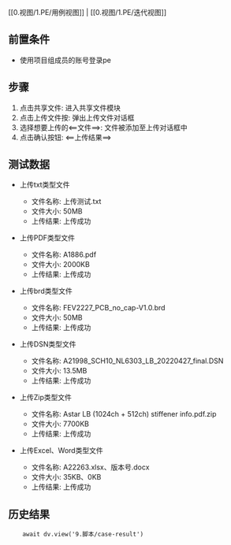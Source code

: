 [[0.视图/1.PE/用例视图]] | [[0.视图/1.PE/迭代视图]]

## 前置条件

- 使用项目组成员的账号登录pe

## 步骤

1. 点击共享文件: 进入共享文件模块
2. 点击上传文件按: 弹出上传文件对话框
3. 选择想要上传的<==文件==>: 文件被添加至上传对话框中
4. 点击确认按钮: <==上传结果==>

## 测试数据

- 上传txt类型文件
	- 文件名称: 上传测试.txt
	- 文件大小: 50MB
	- 上传结果: 上传成功

- 上传PDF类型文件
	- 文件名称: A1886.pdf
	- 文件大小: 2000KB
	- 上传结果: 上传成功

- 上传brd类型文件
	- 文件名称: FEV2227_PCB_no_cap-V1.0.brd
	- 文件大小: 50MB
	- 上传结果: 上传成功

- 上传DSN类型文件
	- 文件名称: A21998_SCH10_NL6303_LB_20220427_final.DSN
	- 文件大小: 13.5MB
	- 上传结果: 上传成功

- 上传Zip类型文件
	- 文件名称: Astar LB (1024ch + 512ch) stiffener info.pdf.zip
	- 文件大小: 7700KB
	- 上传结果: 上传成功

- 上传Excel、Word类型文件
	- 文件名称: A22263.xlsx、版本号.docx
	- 文件大小: 35KB、0KB
	- 上传结果: 上传成功

## 历史结果

```dataviewjs
    await dv.view('9.脚本/case-result')
```
